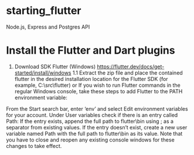 # starting_flutter
Node.js, Express and Postgres API
# Install the Flutter and Dart plugins
1. Download SDK Flutter (Windows) 
https://flutter.dev/docs/get-started/install/windows
1.1 
Extract the zip file and place the contained flutter in the desired installation location for the Flutter SDK (for example, C:\src\flutter) or If you wish to run Flutter commands in the regular Windows console, take these steps to add Flutter to the PATH environment variable:

From the Start search bar, enter ‘env’ and select Edit environment variables for your account.
Under User variables check if there is an entry called Path:
If the entry exists, append the full path to flutter\bin using ; as a separator from existing values.
If the entry doesn’t exist, create a new user variable named Path with the full path to flutter\bin as its value.
Note that you have to close and reopen any existing console windows for these changes to take effect.


